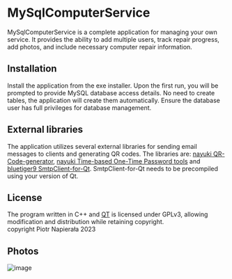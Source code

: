 # MySqlComputerService
MySqlComputerService is a complete application for managing your own service. It provides the ability to add multiple users, track repair progress, add photos, and include necessary computer repair information.

## Installation
Install the application from the exe installer. Upon the first run, you will be prompted to provide MySQL database access details. No need to create tables, the application will create them automatically. Ensure the database user has full privileges for database management.

## External libraries
The application utilizes several external libraries for sending email messages to clients and generating QR codes. The libraries are:
[nayuki QR-Code-generator](https://github.com/nayuki/QR-Code-generator/tree/master), [nayuki Time-based One-Time Password tools](https://www.nayuki.io/page/time-based-one-time-password-tools) and [bluetiger9 SmtpClient-for-Qt](https://github.com/bluetiger9/SmtpClient-for-Qt). SmtpClient-for-Qt needs to be precompiled using your version of Qt.

## License
The program written in C++ and [QT](https://www.qt.io/) is licensed under GPLv3, allowing modification and distribution while retaining copyright.</br>
copyright Piotr Napierała 2023

## Photos
![image](https://github.com/PiotrNapierala/MySqlComputerService/assets/72657389/03cd7fa6-14d2-43e6-81a3-4255bafd7d4e)

